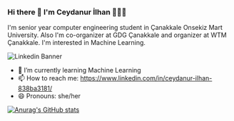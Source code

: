 ### Hi there 👋 I'm Ceydanur İlhan 🙋🏼‍♀️

I'm senior year computer engineering student in Çanakkale Onsekiz Mart University. Also I'm co-organizer at GDG Çanakkale and organizer at WTM Çanakkale. I'm interested in Machine Learning. 

![Linkedin Banner](https://user-images.githubusercontent.com/44268599/170716725-60abdfc0-e96b-42a7-9b0c-2b0ae46be351.jpg)


- 🌱 I’m currently learning Machine Learning
- 📫 How to reach me: https://www.linkedin.com/in/ceydanur-ilhan-838ba3181/
- 😄 Pronouns: she/her


[![Anurag's GitHub stats](https://github-readme-stats.vercel.app/api?username=ceydanurilhan)](https://github.com/anuraghazra/github-readme-stats)
